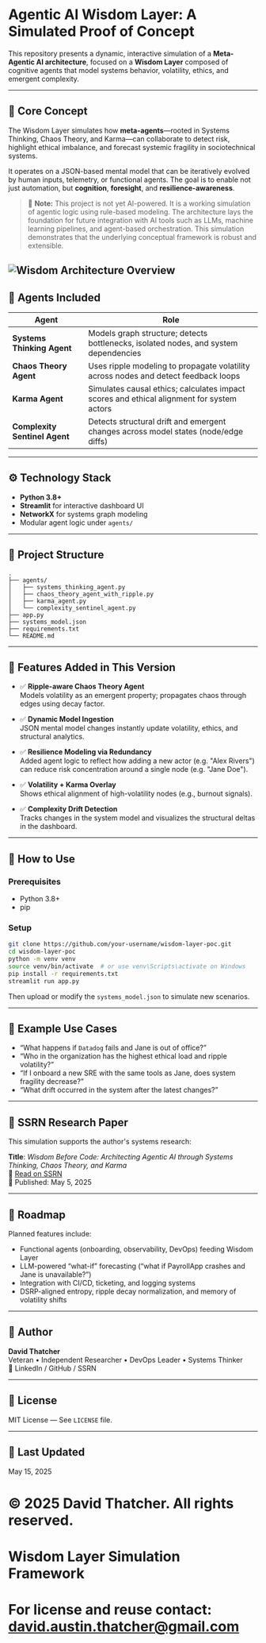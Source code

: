 
# Agentic AI Wisdom Layer: A Simulated Proof of Concept

This repository presents a dynamic, interactive simulation of a **Meta-Agentic AI architecture**, focused on a **Wisdom Layer** composed of cognitive agents that model systems behavior, volatility, ethics, and emergent complexity.

---

## 🧠 Core Concept

The Wisdom Layer simulates how **meta-agents**—rooted in Systems Thinking, Chaos Theory, and Karma—can collaborate to detect risk, highlight ethical imbalance, and forecast systemic fragility in sociotechnical systems.

It operates on a JSON-based mental model that can be iteratively evolved by human inputs, telemetry, or functional agents. The goal is to enable not just automation, but **cognition**, **foresight**, and **resilience-awareness**.

> 🚫 **Note:** This project is not yet AI-powered. It is a working simulation of agentic logic using rule-based modeling. The architecture lays the foundation for future integration with AI tools such as LLMs, machine learning pipelines, and agent-based orchestration. This simulation demonstrates that the underlying conceptual framework is robust and extensible.

![Wisdom Architecture Overview](assets/wisdom-architecture-overview.png)
---

## 🧩 Agents Included

| Agent                    | Role                                                                 |
|-------------------------|----------------------------------------------------------------------|
| **Systems Thinking Agent**  | Models graph structure; detects bottlenecks, isolated nodes, and system dependencies |
| **Chaos Theory Agent**      | Uses ripple modeling to propagate volatility across nodes and detect feedback loops |
| **Karma Agent**             | Simulates causal ethics; calculates impact scores and ethical alignment for system actors |
| **Complexity Sentinel Agent** | Detects structural drift and emergent changes across model states (node/edge diffs) |

---

## ⚙️ Technology Stack

- **Python 3.8+**
- **Streamlit** for interactive dashboard UI
- **NetworkX** for systems graph modeling
- Modular agent logic under `agents/`

---

## 📂 Project Structure

```
.
├── agents/
│   ├── systems_thinking_agent.py
│   ├── chaos_theory_agent_with_ripple.py
│   ├── karma_agent.py
│   └── complexity_sentinel_agent.py
├── app.py
├── systems_model.json
├── requirements.txt
└── README.md
```

---

## 🚀 Features Added in This Version

- ✅ **Ripple-aware Chaos Theory Agent**  
  Models volatility as an emergent property; propagates chaos through edges using decay factor.

- ✅ **Dynamic Model Ingestion**  
  JSON mental model changes instantly update volatility, ethics, and structural analytics.

- ✅ **Resilience Modeling via Redundancy**  
  Added agent logic to reflect how adding a new actor (e.g. "Alex Rivers") can reduce risk concentration around a single node (e.g. "Jane Doe").

- ✅ **Volatility + Karma Overlay**  
  Shows ethical alignment of high-volatility nodes (e.g., burnout signals).

- ✅ **Complexity Drift Detection**  
  Tracks changes in the system model and visualizes the structural deltas in the dashboard.

---

## 📘 How to Use

### Prerequisites

- Python 3.8+
- pip

### Setup

```bash
git clone https://github.com/your-username/wisdom-layer-poc.git
cd wisdom-layer-poc
python -m venv venv
source venv/bin/activate  # or use venv\Scripts\activate on Windows
pip install -r requirements.txt
streamlit run app.py
```

Then upload or modify the `systems_model.json` to simulate new scenarios.

---

## 🧪 Example Use Cases

- “What happens if `Datadog` fails and Jane is out of office?”
- “Who in the organization has the highest ethical load and ripple volatility?”
- “If I onboard a new SRE with the same tools as Jane, does system fragility decrease?”
- “What drift occurred in the system after the latest changes?”

---

## 📘 SSRN Research Paper

This simulation supports the author's systems research:

**Title**: *Wisdom Before Code: Architecting Agentic AI through Systems Thinking, Chaos Theory, and Karma*  
📄 [Read on SSRN](https://papers.ssrn.com/sol3/papers.cfm?abstract_id=5224492)  
📅 Published: May 5, 2025

---

## 🧭 Roadmap

Planned features include:
- Functional agents (onboarding, observability, DevOps) feeding Wisdom Layer
- LLM-powered “what-if” forecasting (“what if PayrollApp crashes and Jane is unavailable?”)
- Integration with CI/CD, ticketing, and logging systems
- DSRP-aligned entropy, ripple decay normalization, and memory of volatility shifts

---

## 👤 Author

**David Thatcher**  
Veteran • Independent Researcher • DevOps Leader • Systems Thinker  
🔗 LinkedIn / GitHub / SSRN

---

## 📜 License

MIT License — See `LICENSE` file.

---

## 📅 Last Updated

May 15, 2025

# © 2025 David Thatcher. All rights reserved.
# Wisdom Layer Simulation Framework
# For license and reuse contact: david.austin.thatcher@gmail.com